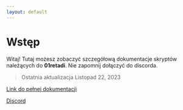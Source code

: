 ```yaml
---
layout: default
---
```

# Wstęp
Witaj! Tutaj możesz zobaczyć szczegółową dokumentacje skryptów należących do **01retadi**. Nie zapomnij dołączyć do discorda.

> Ostatnia aktualizacja Listopad 22, 2023

[Link do pełnej dokumentacji](./pages/another-page.md)

[Discord](https://discord.gg/carism)